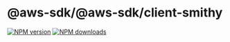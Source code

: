 # @aws-sdk/@aws-sdk/client-smithy

[![NPM version](https://img.shields.io/npm/v/@aws-sdk/@aws-sdk/client-smithy/preview.svg)](https://www.npmjs.com/package/@aws-sdk/@aws-sdk/client-smithy)
[![NPM downloads](https://img.shields.io/npm/dm/@aws-sdk/@aws-sdk/client-smithy.svg)](https://www.npmjs.com/package/@aws-sdk/@aws-sdk/client-smithy)
